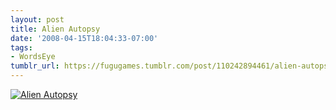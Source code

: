 ```yaml
---
layout: post
title: Alien Autopsy
date: '2008-04-15T18:04:33-07:00'
tags:
- WordsEye
tumblr_url: https://fugugames.tumblr.com/post/110242894461/alien-autopsy
---
```

[![](http://itshardtofondlepenguins.com/wp-content/uploads/2008/04/autopsy.jpg "Alien Autopsy")](http://itshardtofondlepenguins.com/wp-content/uploads/2008/04/autopsy.jpg)

